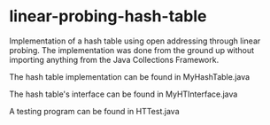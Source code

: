 # linear-probing-hash-table

Implementation of a hash table using open addressing through linear probing.
The implementation was done from the ground up without importing anything from the Java Collections Framework.

The hash table implementation can be found in MyHashTable.java

The hash table's interface can be found in MyHTInterface.java

A testing program can be found in HTTest.java
